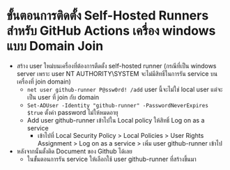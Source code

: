 # ขั้นตอนการติดตั้ง Self-Hosted Runners สำหรับ GitHub Actions เครื่อง windows แบบ Domain Join

- สร้าง user ใหม่บนเครื่องที่ต้องการตืดตั้ง self-hosted runner (กรณีที่เป็น windows server เพราะ user NT AUTHORITY\SYSTEM จะไม่มีสิทธิ์ในการรัน service บนเครื่องที่ join domain)
  - `net user github-runner P@ssw0rd! /add` user นี้จะไม่ใช่ local user แต่จะเป็น user ที่ join กับ domain
  - `Set-ADUser -Identity "github-runner" -PasswordNeverExpires $true` ตั้งค่า password ไม่ให้หมดอายุ
  - Add user github-runner เข้าไปใน Local policy ให้สิทธิ์ Log on as a service
    - เข้าไปที่ Local Security Policy > Local Policies > User Rights Assignment > Log on as a service > เพิ่ม user github-runner เข้าไป
- หลังจากนั้นตั้งติด Document ของ Github ได้เลย
  - ในขั้นตอนการรัน service ให้เลือกใช้ user github-runner ที่สร้างขึ้นมา
